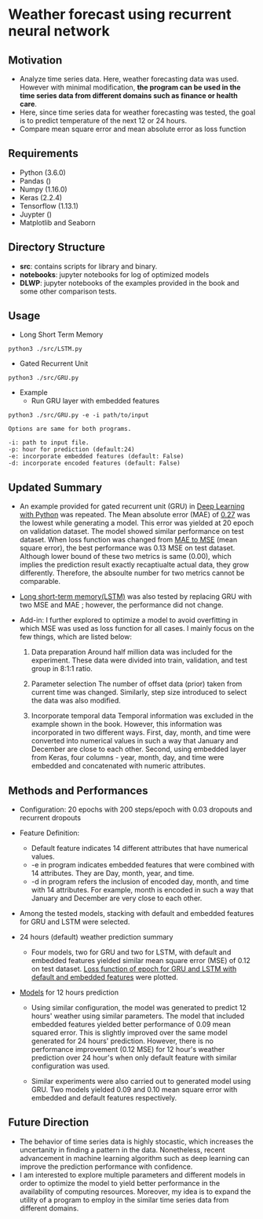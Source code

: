 # Weather forecast using recurrent neural network

## **Motivation**
* Analyze time series data. Here, weather forecasting data was used. However 
  with minimal modification, __the program can be used in the time series data from 
  different domains such as finance or health care__.
* Here, since time series data for weather forecasting was tested, 
  the goal is to predict temperature of the next 12 or 24 hours.
* Compare mean square error and mean absolute error as loss function

## **Requirements** 
* Python (3.6.0)
* Pandas ()
* Numpy (1.16.0)
* Keras (2.2.4) 
* Tensorflow (1.13.1)
* Juypter ()
* Matplotlib and Seaborn

## **Directory Structure**
- __src__: contains scripts for library and binary. 
- __notebooks__: jupyter notebooks for log of optimized models 
- __DLWP__: jupyter notebooks of the examples provided in the book and some other
  comparison tests. 

## **Usage** 

* Long Short Term Memory 
```
python3 ./src/LSTM.py 
```

* Gated Recurrent Unit 
```
python3 ./src/GRU.py 
```

* Example
  - Run GRU layer with embedded features  
```
python3 ./src/GRU.py -e -i path/to/input  

Options are same for both programs.

-i: path to input file.
-p: hour for prediction (default:24) 
-e: incorporate embedded features (default: False)
-d: incorporate encoded features (default: False)  
```

## **Updated Summary**
* An example provided for gated recurrent unit (GRU) in [Deep Learning with Python](https://bit.ly/346tOkH)
  was repeated. The Mean absolute error (MAE) of [0.27](https://bit.ly/2ZCPkOE) was the lowest while 
  generating a model. This error was yielded at 20 epoch on validation dataset. 
  The model showed similar performance on test dataset. When loss function was changed from 
  [MAE to MSE]() (mean square error), the best performance was 0.13 MSE on test dataset.  
  Although lower bound of these two metrics is same (0.00), which implies the prediction result exactly 
  recaptiualte actual data, they grow differently. Therefore, the absoulte number for two metrics cannot 
  be comparable. 

* [Long short-term memory(LSTM)](https://bit.ly/2ZphayP) was also tested by replacing GRU
  with two MSE and MAE ; however, the performance did not change.

* Add-in: 
  I further explored to optimize a model to avoid overfitting in which MSE was 
  used as loss function for all cases. I mainly focus on the few things, which 
  are listed below:

   1. Data preparation
      Around half million data was included for the experiment. These data were
      divided into train, validation, and test group in 8:1:1 ratio.

   2. Parameter selection
      The number of offset data (prior) taken from current time was
      changed. Similarly, step size introduced to select the data was also 
      modified. 
      
   3. Incorporate temporal data
      Temporal information was excluded in the example shown in the book. However,
      this information was incorporated in two different ways. First, day,
      month, and time were converted into numerical values in such a way that January
      and December are close to each other. Second, using embedded layer from
      Keras, four columns - year, month, day, and time were embedded and
      concatenated with numeric attributes.

## **Methods and Performances**
   - Configuration: 20 epochs with 200 steps/epoch with 0.03 dropouts and recurrent dropouts
   - Feature Definition:
      * Default feature indicates 14 different attributes that have numerical values.
      * -e in program indicates embedded features that were combined with 14 attributes.
        They are Day, month, year, and time.
      * -d in program refers the inclusion of encoded day, month, and time with 14
        attributes. For example, month is encoded in such a way that January and 
        December are very close to each other.
   - Among the tested models, stacking with default and embedded
     features for GRU and LSTM were selected. 

   - 24 hours (default) weather prediction summary
      * Four models, two for GRU and two for LSTM, with default and embedded features yielded 
        similar mean square error (MSE) of 0.12 on test dataset. [Loss function of epoch
        for GRU and LSTM with default and embedded features](https://bit.ly/2zuTkSD) were plotted. 

   - [Models](https://bit.ly/30LqDgj) for 12 hours prediction
      * Using similar configuration, the model was generated to predict 12 hours' weather using similar
        parameters. The model that included embedded features yielded better performance of 
        0.09 mean squared error. This is slightly improved over the same model generated for 24 hours' 
        prediction. However, there is no performance improvement (0.12 MSE) for 12 hour's weather prediction 
        over 24 hour's when only default feature with similar configuration was used.

      * Similar experiments were also carried out to generated model using GRU.
        Two models yielded 0.09 and 0.10 mean square error with embedded and
        default features respectively.

## **Future Direction**
  - The behavior of time series data is highly stocastic, which increases the
    uncertanity in finding a pattern in the data. Nonetheless, recent
    advancement in machine learning algorithm such as deep learning can improve 
    the prediction performance with confidence.
  - I am interested to explore multiple parameters and different models in order to
    optimize the model to yield better performance in the availability of
    computing resources. Moreover, my idea is to expand the utility of a program to 
    employ in the similar time series data from different domains.
